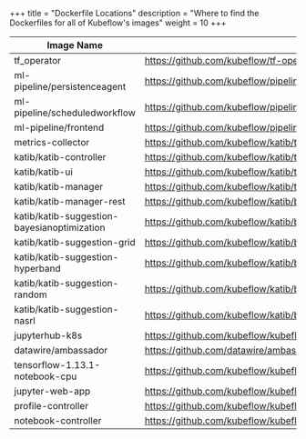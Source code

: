 +++
title = "Dockerfile Locations"
description = "Where to find the Dockerfiles for all of Kubeflow's images"
weight = 10
+++

| Image Name        | Dockerfile Location |
| ------------- |---------------|
| tf_operator      | <https://github.com/kubeflow/tf-operator/tree/master/build/images/tf_operator> |
| ml-pipeline/persistenceagent      | <https://github.com/kubeflow/pipelines/tree/master/backend> |
| ml-pipeline/scheduledworkflow | <https://github.com/kubeflow/pipelines/tree/master/backend> |
| ml-pipeline/frontend | <https://github.com/kubeflow/pipelines/blob/master/frontend/Dockerfile> |
| metrics-collector |    <https://github.com/kubeflow/katib/tree/master/cmd/metricscollector>
| katib/katib-controller    | <https://github.com/kubeflow/katib/tree/master/cmd/katib-controller/v1alpha2/Dockerfile> |
| katib/katib-ui    | <https://github.com/kubeflow/katib/tree/master/cmd/ui/v1alpha2/Dockerfile> |
| katib/katib-manager |     <https://github.com/kubeflow/katib/tree/master/cmd/manager/v1alpha2/Dockerfile> |
| katib/katib-manager-rest    | <https://github.com/kubeflow/katib/blob/master/cmd/manager-rest/v1alpha2/Dockerfile> |
| katib/katib-suggestion-bayesianoptimization    | <https://github.com/kubeflow/katib/blob/master/cmd/suggestion/bayesianoptimization/v1alpha2/Dockerfile> |
| katib/katib-suggestion-grid |    <https://github.com/kubeflow/katib/blob/master/cmd/suggestion/grid/v1alpha2/Dockerfile> |
| katib/katib-suggestion-hyperband |     <https://github.com/kubeflow/katib/blob/master/cmd/suggestion/hyperband/v1alpha2/Dockerfile> |
| katib/katib-suggestion-random |    <https://github.com/kubeflow/katib/blob/master/cmd/suggestion/random/v1alpha2/Dockerfile> |
| katib/katib-suggestion-nasrl |    <https://github.com/kubeflow/katib/blob/master/cmd/suggestion/nasrl/v1alpha2/Dockerfile> |
| jupyterhub-k8s |    <https://github.com/kubeflow/kubeflow/blob/master/components/jupyterhub/docker/Dockerfile> |
| datawire/ambassador    | <https://github.com/datawire/ambassador/blob/master/Dockerfile> |
| tensorflow-1.13.1-notebook-cpu |    <https://github.com/kubeflow/kubeflow/blob/master/components/tensorflow-notebook-image/Dockerfile> |
|jupyter-web-app |    <https://github.com/kubeflow/kubeflow/blob/master/components/jupyter-web-app/Dockerfile> |
| profile-controller    | <https://github.com/kubeflow/kubeflow/tree/master/components/profile-controller> |
| notebook-controller |    <https://github.com/kubeflow/kubeflow/tree/master/components/notebook-controller> |
